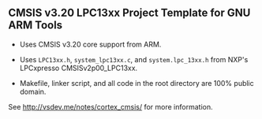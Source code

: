 ## CMSIS v3.20 LPC13xx Project Template for GNU ARM Tools

* Uses CMSIS v3.20 core support from ARM.

* Uses `LPC13xx.h`, `system_lpc13xx.c`, and `system.lpc_13xx.h` from NXP's LPCxpresso CMSISv2p00_LPC13xx.

* Makefile, linker script, and all code in the root directory are 100% public domain.

See http://vsdev.me/notes/cortex_cmsis/ for more information.

